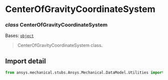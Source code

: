 # CenterOfGravityCoordinateSystem

### *class* CenterOfGravityCoordinateSystem

Bases: [`object`](https://docs.python.org/3/library/functions.html#object)

> CenterOfGravityCoordinateSystem class.

> <!-- !! processed by numpydoc !! -->

## Import detail

```python
from ansys.mechanical.stubs.Ansys.Mechanical.DataModel.Utilities import CenterOfGravityCoordinateSystem
```
